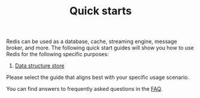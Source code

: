﻿---
title: "Quick starts"
linkTitle: "Quick starts"
hideListLinks: true
weight: 20
description: >
    Redis quick start guides
aliases:
  - /docs/getting-started/
---

Redis can be used as a database, cache, streaming engine, message broker, and more. The following quick start guides will show you how to use Redis for the following specific purposes:

1. [Data structure store](/docs/get-started/data-store)

Please select the guide that aligns best with your specific usage scenario.

You can find answers to frequently asked questions in the [FAQ](/docs/get-started/faq/).
